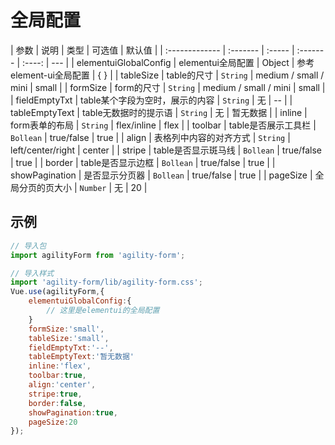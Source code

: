 # 全局配置

| 参数           | 说明     | 类型   | 可选值   | 默认值 |
| :------------- | :------- | :----- | :------- | :----: | --- |
| elementuiGlobalConfig | elementui全局配置 | Object | 参考element-ui全局配置 |   { }   |
| tableSize           | table的尺寸 | `String` | medium / small / mini |   small   |
| formSize           | form的尺寸 | `String` | medium / small / mini |   small   |
| fieldEmptyTxt | table某个字段为空时，展示的内容 | `String` | 无   |   --   |
| tableEmptyText | table无数据时的提示语 | `String` | 无   |   暂无数据   | 
| inline | form表单的布局 | `String` | flex/inline   |   flex   | 
| toolbar | table是否展示工具栏 | `Bollean` | true/false   |   true   |
| align | 表格列中内容的对齐方式 | `String` | left/center/right   |   center   | 
| stripe | table是否显示斑马线 | `Bollean` | true/false   |   true   | 
| border | table是否显示边框 | `Bollean` | true/false   |   true   | 
| showPagination | 是否显示分页器 | `Bollean` |  true/false  |   true   | 
| pageSize | 全局分页的页大小 | `Number` | 无   |   20   | 

## 示例

```js
// 导入包
import agilityForm from 'agility-form';

// 导入样式
import 'agility-form/lib/agility-form.css';
Vue.use(agilityForm,{
    elementuiGlobalConfig:{
        // 这里是elementui的全局配置
    }
    formSize:'small',
    tableSize:'small',
    fieldEmptyTxt:'--',
    tableEmptyText:'暂无数据'
    inline:'flex',
    toolbar:true,
    align:'center',
    stripe:true,
    border:false,
    showPagination:true,
    pageSize:20
});
```